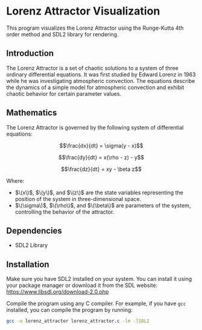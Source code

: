 # Lorenz Attractor Visualization

This program visualizes the Lorenz Attractor using the Runge-Kutta 4th order method and SDL2 library for rendering.

## Introduction

The Lorenz Attractor is a set of chaotic solutions to a system of three ordinary differential equations. It was first studied by Edward Lorenz in 1963 while he was investigating atmospheric convection. The equations describe the dynamics of a simple model for atmospheric convection and exhibit chaotic behavior for certain parameter values.

## Mathematics

The Lorenz Attractor is governed by the following system of differential equations:
```math
\frac{dx}{dt} = \sigma(y - x)
```
```math
\frac{dy}{dt} = x(\rho - z) - y
```
```math
\frac{dz}{dt} = xy - \beta z
```

Where:
- $\(x\)$, $\(y\)$, and $\(z\)$ are the state variables representing the position of the system in three-dimensional space.
- $\(\sigma\)$, $\(\rho\)$, and $\(\beta\)$ are parameters of the system, controlling the behavior of the attractor.


## Dependencies

- SDL2 Library

## Installation

Make sure you have SDL2 installed on your system. You can install it using your package manager or download it from the SDL website: https://www.libsdl.org/download-2.0.php

Compile the program using any C compiler. For example, if you have `gcc` installed, you can compile the program by running:

```bash
gcc -o lorenz_attractor lorenz_attractor.c -lm -lSDL2
